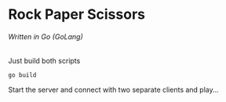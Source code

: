 # Rock Paper Scissors
###### Written in Go (GoLang)

Just build both scripts
```
go build
```

Start the server and connect with two separate clients and play...
